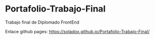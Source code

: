 # Portafolio-Trabajo-Final
Trabajo final de Diplomado FrontEnd

Enlace github pages: https://soladox.github.io/Portafolio-Trabajo-Final/
